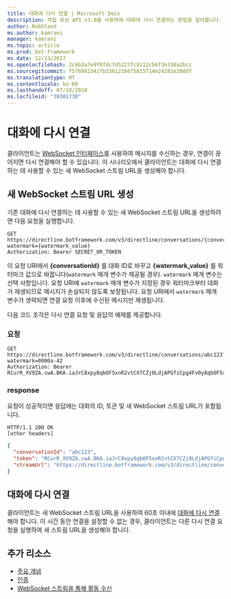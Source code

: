 ```yaml
---
title: 대화에 다시 연결 | Microsoft Docs
description: 직접 회선 API v3.0을 사용하여 대화에 다시 연결하는 방법을 알아봅니다.
author: RobStand
ms.author: kamrani
manager: kamrani
ms.topic: article
ms.prod: bot-framework
ms.date: 12/13/2017
ms.openlocfilehash: 2c6b3a7e9f0fdc7d5227fc8112cb6f3e330a2bcc
ms.sourcegitcommit: f576981342fb3361216675815714e24281e20ddf
ms.translationtype: HT
ms.contentlocale: ko-KR
ms.lasthandoff: 07/18/2018
ms.locfileid: "39301730"
---
```

# <a name="reconnect-to-a-conversation"></a>대화에 다시 연결

클라이언트는 [WebSocket 인터페이스](bot-framework-rest-direct-line-3-0-receive-activities.md#connect-via-websocket)를 사용하여 메시지를 수신하는 경우, 연결이 끊어지면 다시 연결해야 할 수 있습니다. 이 시나리오에서 클라이언트는 대화에 다시 연결하는 데 사용할 수 있는 새 WebSocket 스트림 URL을 생성해야 합니다.

## <a name="generate-a-new-websocket-stream-url"></a>새 WebSocket 스트림 URL 생성

기존 대화에 다시 연결하는 데 사용할 수 있는 새 WebSocket 스트림 URL을 생성하려면 다음 요청을 실행합니다. 

```http
GET https://directline.botframework.com/v3/directline/conversations/{conversationId}?watermark={watermark_value}
Authorization: Bearer SECRET_OR_TOKEN
```

이 요청 URI에서 **{conversationId}** 를 대화 ID로 바꾸고 **{watermark_value}** 를 워터마크 값으로 바꿉니다(`watermark` 매개 변수가 제공될 경우). `watermark` 매개 변수는 선택 사항입니다. 요청 URI에 `watermark` 매개 변수가 지정된 경우 워터마크부터 대화가 재생되므로 메시지가 손실되지 않도록 보장됩니다. 요청 URI에서 `watermark` 매개 변수가 생략되면 연결 요청 이후에 수신된 메시지만 재생됩니다.

다음 코드 조각은 다시 연결 요청 및 응답의 예제를 제공합니다.

### <a name="request"></a>요청

```http
GET https://directline.botframework.com/v3/directline/conversations/abc123?watermark=0000a-42
Authorization: Bearer RCurR_XV9ZA.cwA.BKA.iaJrC8xpy8qbOF5xnR2vtCX7CZj0LdjAPGfiCpg4Fv0y8qbOF5xPGfiCpg4Fv0y8qqbOF5x8qbOF5xn
```

### <a name="response"></a>response

요청이 성공적이면 응답에는 대화의 ID, 토큰 및 새 WebSocket 스트림 URL가 포함됩니다.

```http
HTTP/1.1 200 OK
[other headers]
```

```json
{
  "conversationId": "abc123",
  "token": "RCurR_XV9ZA.cwA.BKA.iaJrC8xpy8qbOF5xnR2vtCX7CZj0LdjAPGfiCpg4Fv0y8qbOF5xPGfiCpg4Fv0y8qqbOF5x8qbOF5xn",
  "streamUrl": "https://directline.botframework.com/v3/directline/conversations/abc123/stream?watermark=000a-4&amp;t=RCurR_XV9ZA.cwA..."
}
```

## <a name="reconnect-to-the-conversation"></a>대화에 다시 연결

클라이언트는 새 WebSocket 스트림 URL을 사용하여 60초 이내에 [대화에 다시 연결](bot-framework-rest-direct-line-3-0-receive-activities.md#connect-via-websocket)해야 합니다. 이 시간 동안 연결을 설정할 수 없는 경우, 클라이언트는 다른 다시 연결 요청을 실행하여 새 스트림 URL을 생성해야 합니다.

## <a name="additional-resources"></a>추가 리소스

- [주요 개념](bot-framework-rest-direct-line-3-0-concepts.md)
- [인증](bot-framework-rest-direct-line-3-0-authentication.md)
- [WebSocket 스트림을 통해 활동 수신](bot-framework-rest-direct-line-3-0-receive-activities.md#connect-via-websocket)